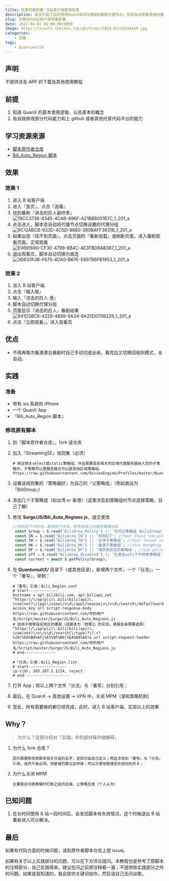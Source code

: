 ```yaml
---
title: 优雅观看新番：B站客户端使用指南
description: 本文介绍了如何使用QuanX自动切换B站番剧代理节点，实现自动观看港澳台番剧的功能。需要修改原有脚本和添加重写与分流引用，并关闭MPM。文章提供了详细步骤和已知问题，适合有一定代码能力的用户使用。
slug: 优雅地在B站客户端观看新番
date: 2022-04-01 00:00:00+0000
image: https://assets.shelken.top/gh/PicGo/2023-03/1b244e59.jpg
categories:
    - 追番
tags:
    - QuantumultX
---
```

## 声明

  不提供涉及 APP 的下载及其他使用教程

## 前提

1. 知道 QuanX 的基本使用逻辑，以及基本的概念
2. 有自我修改部分代码能力和上 github 或者其他托管代码平台的能力

## 学习资源来源

- [脚本原作者仓库](https://github.com/NobyDa/Script "脚本原作者仓库")
- [Bili_Auto_Region 脚本](https://github.com/NobyDa/Script/blob/master/Surge/JS/Bili_Auto_Regions.js "Bili_Auto_Region脚本")

## 效果

### 效果 1

1. 进入 B 站客户端
2. 进入『首页』，点击『追番』
3. 找到番剧『进击的巨人最终季』![19CC3738-4345-4CAB-896F-A21B8B051B7C_1_201_a](https://assets.shelken.top/gh/PicGo/2023-03/1b244e59.jpg)
4. 点击进入，脚本会自动将代理节点切换设置的代理分组![9C12ABCB-933D-4C5D-8660-390BAFF3631B_1_201_a](https://assets.shelken.top/gh/PicGo/2023-03/28b14337.jpg)
5. 如果出现『找不到页面』，点击页面的『重新加载』或刷新页面，进入番剧观看页面，正常观看![E0691890-CF30-4798-8B4C-4E3FBD6AB387_1_201_a](https://assets.shelken.top/gh/PicGo/2023-03/0b8f787c.jpg)
6. 退出观看页，脚本自动切换为直连![3D637A3B-F675-4DA0-B67E-E697B6FB1953_1_201_a](https://assets.shelken.top/gh/PicGo/2023-03/5cb2f94a.jpg)

### 效果 2

1. 进入 B 站客户端
2. 点击『输入框』
3. 输入『进击的巨人 港』
4. 脚本自动切换代理分组
5. 页面显示『进击的巨人』番剧结果![941D38C8-4229-4899-9A34-9A25D070B229_1_201_a](https://assets.shelken.top/gh/PicGo/2023-03/69408d0f.jpg)
6. 点击『立即观看』，进入观看页

## 优点

- 不用再每次看港澳台番剧时自己手动切成全局，看完后又切换回规则模式，全自动。

## 实践

### 准备

- 带有 ios 系统的 iPhone
- 一个 QuanX App
- 『Bili_Auto_Region 脚本』

### 修改原有脚本

1. 到『脚本原作者仓库』，fork 该仓库

2. 加入『StreamingSE』规则集（必须）

   ```
   # 绑定相关select或static策略组，并且需要具有相关的区域代理服务器纳入您的子策略中，子策略可以是服务器也可以是其他区域策略组．
   https://raw.githubusercontent.com/DivineEngine/Profiles/master/Quantumult/Filter/StreamingMedia/StreamingSE.list
   ```

3. 设置该规则集的『策略偏好』为自己的『父策略组』（例如我设为 『BiliGroup』）

4. 添加几个子策略组（如台湾 or 香港）（这里涉及到策略组的节点选择策略，自己了解）

5. 修改 **Surge/JS/Bili_Auto_Regions.js**，提交更改

   ```javascript
   //找到如下代码块，删除如下中文，修改成自己创建的策略组名
   	const Group = $.read('BiliArea_Policy') || '你的父策略组（BiliGroup）'; //Your blibli policy group name.
   	const CN = $.read('BiliArea_CN') || 'DIRECT'; //Your China sub-policy name.
   	const TW = $.read('BiliArea_TW') || '台湾子策略组'; //Your Taiwan sub-policy name.
   	const HK = $.read('BiliArea_HK') || '香港子策略组'; //Your HongKong sub-policy name.
   	const DF = $.read('BiliArea_DF') || '请求失败后的策略组'; //Sub-policy name used after region is blocked(e.g. url 404)
   	const off = $.read('BiliArea_disabled') || '在某些wifi下不转换策略组'; //WiFi blacklist(disable region change), separated by commas.
   	const current = await $.getPolicy(Group);
   ```

6. 在 **QuantumultX/** 目录下（或其他目录），新增两个文件，一个『分流』，一个『重写』，举例：

   ```
   #『重写』引用：Bili_Region.conf
   # start-------------
   hostname = ap?.bilibili.com, ap?.biliapi.net
   ^https:\/\/ap(p|i)\.bili(bili|api)\.(com|net)\/(pgc\/view\/v\d\/app\/season|x\/v\d\/search\/defaultwords)\?access_key url script-response-body https://raw.githubusercontent.com/你的用户名/Script/master/Surge/JS/Bili_Auto_Regions.js
   # 适用于搜索指定地区的番剧（该脚本为『效果2』的实现，根据自身需要选择）
   ^https:\/\/ap(p|i)\.bili(bili|api)\.(com|net)\/x\/v\d\/search(\/type)?\?.+?%20(%E6%B8%AF|%E5%8F%B0|%E4%B8%AD)& url script-request-header https://raw.githubusercontent.com/你的用户名/Script/master/Surge/JS/Bili_Auto_Regions.js
   # end--------------

   #『分流』引用：Bili_Region.list
   # start-----------------
   ip-cidr, 203.107.1.1/24, reject
   # end--------------------
   ```

7. 打开 App；将以上两个文件『分流』与『重写』分别引用；

8. 最后，在 QuanX -> 其他设置 -> VPN 中，关闭 MPM（温和策略机制）

9. 至此，所有需要做的都已经完成，此时，进入 B 站客户端，实现以上的效果

## Why？

> 为什么？这部分将对『实践』中的部分操作做解释。

1. 为什么 fork 仓库？

   ```
   因为需要修改原脚本相关分组的名字，这部分由自己定义；而且涉及到『重写』与『分流』引用，虽然不是必须，但是强烈建议这样做；可以方便地管理这些规则的开关；
   ```

2. 为什么关闭 MPM

   ```
   主要是在切换策略时打断之前的连接，让策略生效（个人认为）
   ```

## 已知问题

1. 在长时间使用 B 站一段时间后，会发现脚本有失效情况，这个时候退出 B 站重新进入可以解决。

## 最后

如果有代码方面的时候问题，请到原作者脚本仓库上提 issue。

如果有关于以上实践部分的问题，可以在下方评论提问。本教程也是参考了原脚本的注释部分，自己实践得来，建议在问之前把注释看一遍；不提供除实践部分之外的问题。如果是我知道的，我会提供关键词给你，然后请自己去问谷歌。
